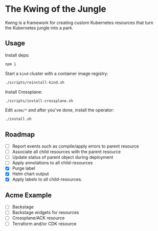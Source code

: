 # The Kwing of the Jungle

Kwing is a framework for creating custom Kubernetes resources that turn the Kubernetes jungle into a
park.

## Usage

Install deps:

```sh
npm i
```

Start a `kind` cluster with a container image registry:

```sh
./scripts/reinstall-kind.sh
```

Install Crossplane:

```sh
./scripts/install-crossplane.sh
```

Edit `acme/*` and after you've done, install the operator:

```sh
./install.sh
```

## Roadmap

- [ ] Report events such as compile/apply errors to parent resource
- [ ] Associate all child resources with the parent resource
- [ ] Update status of parent object during deployment
- [ ] Apply annotations to all child-resources
- [x] Purge label
- [x] Helm chart output
- [x] Apply labels to all child-resources.

## Acme Example

- [ ] Backstage
- [ ] Backstage widgets for resources
- [ ] Crossplane/ACK resource
- [ ] Terraform and/or CDK resource